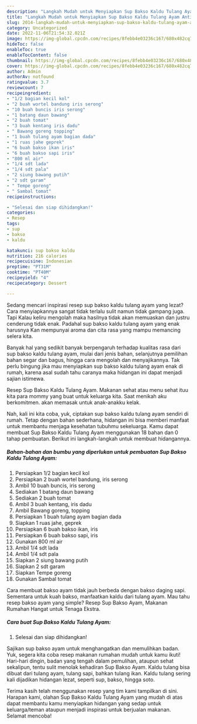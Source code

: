 ```yaml
---
description: "Langkah Mudah untuk Menyiapkan Sup Bakso Kaldu Tulang Ayam Anti Gagal"
title: "Langkah Mudah untuk Menyiapkan Sup Bakso Kaldu Tulang Ayam Anti Gagal"
slug: 2014-langkah-mudah-untuk-menyiapkan-sup-bakso-kaldu-tulang-ayam-anti-gagal
category: Uncategorized
date: 2022-11-06T21:54:32.021Z
image: https://img-global.cpcdn.com/recipes/8febb4e03236c167/680x482cq70/sup-bakso-kaldu-tulang-ayam-foto-resep-utama.jpg
hideToc: false
enableToc: true
enableTocContent: false
thumbnail: https://img-global.cpcdn.com/recipes/8febb4e03236c167/680x482cq70/sup-bakso-kaldu-tulang-ayam-foto-resep-utama.jpg
cover: https://img-global.cpcdn.com/recipes/8febb4e03236c167/680x482cq70/sup-bakso-kaldu-tulang-ayam-foto-resep-utama.jpg
author: Admin
authorAv: notfound
ratingvalue: 3.7
reviewcount: 7
recipeingredient:
- "1/2 bagian kecil kol"
- "2 buah wortel bandung iris serong"
- "10 buah buncis iris serong"
- "1 batang daun bawang"
- "2 buah tomat"
- "3 buah kentang iris dadu"
- " Bawang goreng topping"
- "1 buah tulang ayam bagian dada"
- "1 ruas jahe geprek"
- "6 buah bakso ikan iris"
- "6 buah bakso sapi iris"
- "800 ml air"
- "1/4 sdt lada"
- "1/4 sdt pala"
- "2 siung bawang putih"
- "2 sdt garam"
- " Tempe goreng"
- " Sambal tomat"
recipeinstructions:

- "Selesai dan siap dihidangkan!"
categories:
- Resep
tags:
- sup
- bakso
- kaldu

katakunci: sup bakso kaldu 
nutrition: 216 calories
recipecuisine: Indonesian
preptime: "PT31M"
cooktime: "PT40M"
recipeyield: "4"
recipecategory: Dessert

---
```



Sedang mencari inspirasi resep sup bakso kaldu tulang ayam yang lezat? Cara menyiapkannya sangat tidak terlalu sulit namun tidak gampang juga. Tapi Kalau keliru mengolah maka hasilnya tidak akan memuaskan dan justru cenderung tidak enak. Padahal sup bakso kaldu tulang ayam yang enak harusnya Kan mempunyai aroma dan cita rasa yang mampu memancing selera kita.


Banyak hal yang sedikit banyak berpengaruh terhadap kualitas rasa dari sup bakso kaldu tulang ayam, mulai dari jenis bahan, selanjutnya pemilihan bahan segar dan bagus, hingga cara mengolah dan menyajikannya. Tak perlu bingung jika mau menyiapkan sup bakso kaldu tulang ayam enak di rumah, karena asal sudah tahu caranya maka hidangan ini dapat menjadi sajian istimewa.

Resep Sup Bakso Kaldu Tulang Ayam. Makanan sehat atau menu sehat ituu kita para mommy yang buat untuk keluarga kita. Saat menikah aku berkomitmen. akan memasak untuk anak-anakku kelak.


Nah, kali ini kita coba, yuk, ciptakan sup bakso kaldu tulang ayam sendiri di rumah. Tetap dengan bahan sederhana, hidangan ini bisa memberi manfaat untuk membantu menjaga kesehatan tubuhmu sekeluarga. Kamu dapat membuat Sup Bakso Kaldu Tulang Ayam menggunakan 18 bahan dan 0 tahap pembuatan. Berikut ini langkah-langkah untuk membuat hidangannya.

<!--inarticleads1-->

##### Bahan-bahan dan bumbu yang diperlukan untuk pembuatan Sup Bakso Kaldu Tulang Ayam:

1. Persiapkan 1/2 bagian kecil kol
1. Persiapkan 2 buah wortel bandung, iris serong
1. Ambil 10 buah buncis, iris serong
1. Sediakan 1 batang daun bawang
1. Sediakan 2 buah tomat
1. Ambil 3 buah kentang, iris dadu
1. Ambil  Bawang goreng, topping
1. Persiapkan 1 buah tulang ayam bagian dada
1. Siapkan 1 ruas jahe, geprek
1. Persiapkan 6 buah bakso ikan, iris
1. Persiapkan 6 buah bakso sapi, iris
1. Gunakan 800 ml air
1. Ambil 1/4 sdt lada
1. Ambil 1/4 sdt pala
1. Siapkan 2 siung bawang putih
1. Siapkan 2 sdt garam
1. Siapkan  Tempe goreng
1. Gunakan  Sambal tomat


Cara membuat bakso ayam tidak jauh berbeda dengan bakso daging sapi. Sementara untuk kuah bakso, manfaatkan kaldu dari tulang ayam. Mau tahu resep bakso ayam yang simple? Resep Sup Bakso Ayam, Makanan Rumahan Hangat untuk Tenaga Ekstra. 

<!--inarticleads2-->

##### Cara buat Sup Bakso Kaldu Tulang Ayam:


1. Selesai dan siap dihidangkan!

Sajikan sup bakso ayam untuk menghangatkan dan memulihkan badan. Yuk, segera kita coba resep makanan rumahan mudah untuk kamu ikuti! Hari-hari dingin, badan yang tengah dalam pemulihan, ataupun sehat sekalipun, tentu sulit menolak kehadiran Sup Bakso Ayam. Kaldu tulang bisa dibuat dari tulang ayam, tulang sapi, bahkan tulang ikan. Kaldu tulang sering kali dijadikan hidangan lezat, seperti sup, bakso, hingga soto. 

Terima kasih telah menggunakan resep yang tim kami tampilkan di sini. Harapan kami, olahan Sup Bakso Kaldu Tulang Ayam yang mudah di atas dapat membantu kamu menyiapkan hidangan yang sedap untuk keluarga/teman ataupun menjadi inspirasi untuk berjualan makanan. Selamat mencoba!
